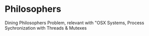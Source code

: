 # Philosophers
Dining Philosophers Problem, relevant with "OSX Systems, Process Sychronization with Threads &amp; Mutexes
